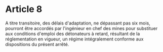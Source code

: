 # Article 8

A titre transitoire, des délais d'adaptation, ne dépassant pas six mois, pourront être accordés par l'ingénieur en chef des mines pour substituer aux conditions d'emploi des détonateurs à retard, résultant de la réglementation en vigueur, un régime intégralement conforme aux dispositions du présent arrêté.
